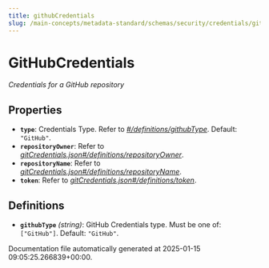 ```yaml
---
title: githubCredentials
slug: /main-concepts/metadata-standard/schemas/security/credentials/githubcredentials
---
```


# GitHubCredentials

*Credentials for a GitHub repository*

## Properties

- **`type`**: Credentials Type. Refer to *[#/definitions/githubType](#definitions/githubType)*. Default: `"GitHub"`.
- **`repositoryOwner`**: Refer to *[gitCredentials.json#/definitions/repositoryOwner](#tCredentials.json#/definitions/repositoryOwner)*.
- **`repositoryName`**: Refer to *[gitCredentials.json#/definitions/repositoryName](#tCredentials.json#/definitions/repositoryName)*.
- **`token`**: Refer to *[gitCredentials.json#/definitions/token](#tCredentials.json#/definitions/token)*.
## Definitions

- **`githubType`** *(string)*: GitHub Credentials type. Must be one of: `["GitHub"]`. Default: `"GitHub"`.


Documentation file automatically generated at 2025-01-15 09:05:25.266839+00:00.
